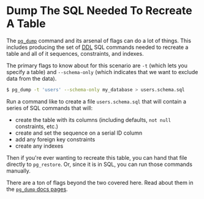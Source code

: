 # Dump The SQL Needed To Recreate A Table

The [`pg_dump`](https://www.postgresql.org/docs/current/app-pgdump.html)
command and its arsenal of flags can do a lot of things. This includes
producing the set of [DDL](https://www.postgresql.org/docs/current/ddl.html)
SQL commands needed to recreate a table and all of it sequences, constraints,
and indexes.

The primary flags to know about for this scenario are `-t` (which lets you
specify a table) and `--schema-only` (which indicates that we want to exclude
data from the data).

```bash
$ pg_dump -t 'users' --schema-only my_database > users.schema.sql
```

Run a command like to create a file `users.schema.sql` that will contain a
series of SQL commands that will:

- create the table with its columns (including defaults, `not null` constraints, etc.)
- create and set the sequence on a serial ID column
- add any foreign key constraints
- create any indexes

Then if you're ever wanting to recreate this table, you can hand that file
directly to `pg_restore`. Or, since it is in SQL, you can run those commands
manually.

There are a ton of flags beyond the two covered here. Read about them in the
[`pg_dump` docs
pages](https://www.postgresql.org/docs/current/app-pgdump.html).
